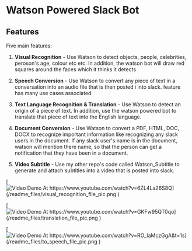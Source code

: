 # Watson Powered Slack Bot

## Features
Five main features: 

  1) **Visual Recognition** - Use Watson to detect objects, people, celebrities, peroson's age, colour etc etc. In addition, the                             watson bot will draw red squares around the faces which it thinks it detects
 
  2) **Speech Conversion** -  Use Watson to convert any piece of text in a conversation into an audio file that is then posted i                             into slack. feature has many use cases associated. 
  
  3) **Text Language Recognition & Translation** - Use Watson to detect an origin of a piece of text. In addition, use the watson powered bot to translate that piece of text into the English language. 
  
  4) **Document Conversion** - Use Watson to convert a PDF, HTML, DOC, DOCX to recognize important information like recognizing any slack users in the document. If any slack user's name is in the document, watson will mention there name, so that the person can get a notification that they have been in a document. 
   
  5) **Video Subtitle** - Use my other repo's code called Watson_Subtitle to generate and attach subtitles into a video that is posted into slack. 
   
  
[![Video Demo At https://www.youtube.com/watch?v=6ZL4La26S8Q](/readme_files/visual_recognition_file_pic.png
)](https://www.youtube.com/watch?v=6ZL4La26S8Q "Video Demo At https://www.youtube.com/watch?v=6ZL4La26S8Q")

 
[![Video Demo At https://www.youtube.com/watch?v=GKFw95QT0qo](/readme_files/translation_file_pic.png
)](https://www.youtube.com/watch?v=GKFw95QT0qo "Video Demo At https://www.youtube.com/watch?v=GKFw95QT0qo")

[![Video Demo At https://www.youtube.com/watch?v=RO_IaMczGgA&t=1s](/readme_files/to_speech_file_pic.png
)](https://www.youtube.com/watch?v=RO_IaMczGgA&t=1s "Video Demo At https://www.youtube.com/watch?v=RO_IaMczGgA&t=1s")

